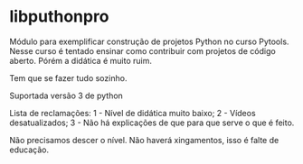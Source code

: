 # libputhonpro
Módulo para exemplificar construção de projetos Python no curso Pytools. 
Nesse curso é tentado ensinar como contribuir com projetos de código aberto.
Pórém a didática é muito ruim.

Tem que se fazer tudo sozinho.

Suportada versão 3 de python

Lista de reclamações:
1 - Nível de didática muito baixo;
2 - Vídeos desatualizados;
3 - Não há explicações de que para que serve o que é feito.

Não precisamos descer o nível.
Não haverá xingamentos, isso é falte de educação.
